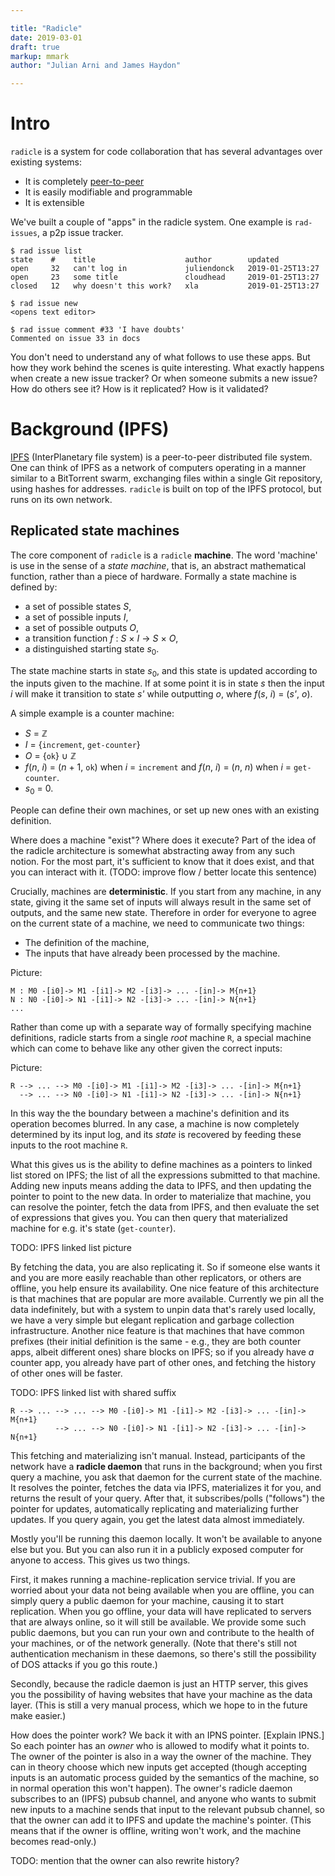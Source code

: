 ```yaml
---

title: "Radicle"
date: 2019-03-01
draft: true
markup: mmark
author: "Julian Arni and James Haydon"

---
```


# Intro

`radicle` is a system for code collaboration that has several advantages over
existing systems:

- It is completely [peer-to-peer](https://en.wikipedia.org/wiki/Peer-to-peer)
- It is easily modifiable and programmable
- It is extensible

We've built a couple of "apps" in the radicle system. One example is
`rad-issues`, a p2p issue tracker.

```
$ rad issue list
state    #    title                    author        updated
open     32   can't log in             juliendonck   2019-01-25T13:27
open     23   some title               cloudhead     2019-01-25T13:27
closed   12   why doesn't this work?   xla           2019-01-25T13:27
```

```
$ rad issue new
<opens text editor>
```

```
$ rad issue comment #33 'I have doubts'
Commented on issue 33 in docs
```

You don't need to understand any of what follows to use these apps. But how
they work behind the scenes is quite interesting. What exactly happens when
create a new issue tracker? Or when someone submits a new issue? How do others
see it? How is it replicated? How is it validated?

# Background (IPFS)

[IPFS](https://ipfs.io/) (InterPlanetary file system) is a peer-to-peer
distributed file system. One can think of IPFS as a network of computers
operating in a manner similar to a BitTorrent swarm, exchanging files within a
single Git repository, using hashes for addresses. `radicle` is built on top of
the IPFS protocol, but runs on its own network.

## Replicated state machines

The core component of `radicle` is a `radicle` **machine**. The word 'machine'
is use in the sense of a *state machine*, that is, an abstract mathematical
function, rather than a piece of hardware. Formally a state machine is defined by:
- a set of possible states <i>S</i>,
- a set of possible inputs <i>I</i>,
- a set of possible outputs <i>O</i>,
- a transition function <i>f</i> : <i>S</i> × <i>I</i> → <i>S</i> × <i>O</i>,
- a distinguished starting state <i>s</i><sub>0</sub>.

The state machine starts in state <i>s</i><sub>0</sub>, and this state is
updated according to the inputs given to the machine. If at some point it is in
state <i>s</i> then the input <i>i</i> will make it transition to state
<i>s'</i> while outputting <i>o</i>, where <i>f</i>(<i>s</i>, <i>i</i>) =
(<i>s'</i>, <i>o</i>).

A simple example is a counter machine:
- <i>S</i> = ℤ
- <i>I</i> = {`increment`, `get-counter`}
- <i>O</i> = {`ok`} ∪ ℤ
- <i>f</i>(<i>n</i>, <i>i</i>) = (<i>n</i> + 1, `ok`) when <i>i</i> =
  `increment` and <i>f</i>(<i>n</i>, <i>i</i>) = (<i>n</i>, <i>n</i>) when
  <i>i</i> = `get-counter`.
- <i>s</i><sub>0</sub> = 0.

People can define their own machines, or set up new ones with an existing
definition.

Where does a machine "exist"? Where does it execute? Part of the idea of the
radicle architecture is somewhat abstracting away from any such notion. For the
most part, it's sufficient to know that it does exist, and that you can
interact with it.
(TODO: improve flow / better locate this sentence)

Crucially, machines are **deterministic**. If you start from any machine, in any
state, giving it the same set of inputs will always result in the same set of
outputs, and the same new state. Therefore in order for everyone to agree on the
current state of a machine, we need to communicate two things:

- The definition of the machine,
- The inputs that have already been processed by the machine.

Picture:

```
M : M0 -[i0]-> M1 -[i1]-> M2 -[i3]-> ... -[in]-> M{n+1}
N : N0 -[i0]-> N1 -[i1]-> N2 -[i3]-> ... -[in]-> N{n+1}
...

```

Rather than come up with a separate way of formally specifying machine
definitions, radicle starts from a single *root* machine `R`, a special machine
which can come to behave like any other given the correct inputs:

Picture:

```
R --> ... --> M0 -[i0]-> M1 -[i1]-> M2 -[i3]-> ... -[in]-> M{n+1}
  --> ... --> N0 -[i0]-> N1 -[i1]-> N2 -[i3]-> ... -[in]-> N{n+1}
```

In this way the the boundary between a machine's definition and its operation
becomes blurred. In any case, a machine is now completely determined by its
input log, and its *state* is recovered by feeding these inputs to the root
machine `R`.

What this gives us is the ability to define machines as a pointers to linked
list stored on IPFS; the list of all the expressions submitted to that
machine. Adding new inputs means adding the data to IPFS, and then updating the
pointer to point to the new data. In order to materialize that machine, you can
resolve the pointer, fetch the data from IPFS, and then evaluate the set of
expressions that gives you. You can then query that materialized machine for
e.g. it's state (`get-counter`).

   TODO: IPFS linked list picture

By fetching the data, you are also replicating it. So if someone else wants it
and you are more easily reachable than other replicators, or others are offline,
you help ensure its availability. One nice feature of this architecture is that
machines that are popular are more available. Currently we pin all the data
indefinitely, but with a system to unpin data that's rarely used locally, we
have a very simple but elegant replication and garbage collection
infrastructure. Another nice feature is that machines that have common prefixes
(their initial definition is the same - e.g., they are both counter apps, albeit
different ones) share blocks on IPFS; so if you already have *a* counter app,
you already have part of other ones, and fetching the history of other ones will
be faster.

TODO: IPFS linked list with shared suffix
```
R --> ... --> ... --> M0 -[i0]-> M1 -[i1]-> M2 -[i3]-> ... -[in]-> M{n+1}
          --> ... --> N0 -[i0]-> N1 -[i1]-> N2 -[i3]-> ... -[in]-> N{n+1}
```

This fetching and materializing isn't manual. Instead, participants of the
network have a **radicle daemon** that runs in the background; when you first
query a machine, you ask that daemon for the current state of the machine. It
resolves the pointer, fetches the data via IPFS, materializes it for you,
and returns the result of your query. After that, it subscribes/polls
("follows") the pointer for updates, automatically replicating and
materializing further updates. If you query again, you get the latest data
almost immediately.

Mostly you'll be running this daemon locally. It won't be available to anyone
else but you. But you can also run it in a publicly exposed computer for anyone
to access. This gives us two things.

First, it makes running a machine-replication service trivial. If you are
worried about your data not being available when you are offline, you can
simply query a public daemon for your machine, causing it to start replication.
When you go offline, your data will have replicated to servers that are always
online, so it will still be available. We provide some such public daemons, but
you can run your own and contribute to the health of your machines, or of the
network generally. (Note that there's still not authentication mechanism in
these daemons, so there's still the possibility of DOS attacks if you go this
route.)

Secondly, because the radicle daemon is just an HTTP server, this gives you the
possibility of having websites that have your machine as the data layer. (This
is still a very manual process, which we hope to in the future make easier.)

How does the pointer work? We back it with an IPNS pointer. [Explain IPNS.] So
each pointer has an *owner* who is allowed to modify what it points to. The
owner of the pointer is also in a way the owner of the machine. They can in
theory choose which new inputs get accepted (though accepting inputs is an
automatic process guided by the semantics of the machine, so in normal
operation this won't happen). The owner's radicle daemon subscribes to an
(IPFS) pubsub channel, and anyone who wants to submit new inputs to a machine
sends that input to the relevant pubsub channel, so that the owner can add it
to IPFS and update the machine's pointer. (This means that if the owner is
offline, writing won't work, and the machine becomes read-only.)

TODO: mention that the owner can also rewrite history?
